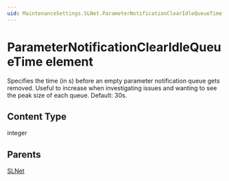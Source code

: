 ```yaml
---
uid: MaintenanceSettings.SLNet.ParameterNotificationClearIdleQueueTime
---
```


# ParameterNotificationClearIdleQueueTime element

Specifies the time (in s) before an empty parameter notification queue gets removed. Useful to increase when investigating issues and wanting to see the peak size of each queue. Default: 30s.

## Content Type

integer

## Parents

[SLNet](xref:MaintenanceSettings.SLNet)
